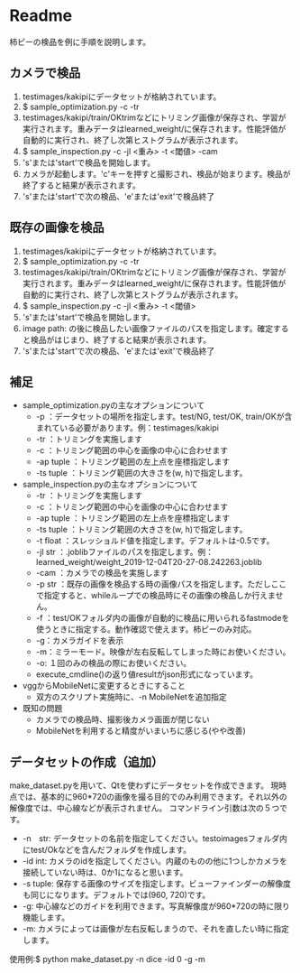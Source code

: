 # Readme

柿ピーの検品を例に手順を説明します。

## カメラで検品
1. testimages/kakipiにデータセットが格納されています。
2. $ sample_optimization.py -c -tr
3. testimages/kakipi/train/OKtrimなどにトリミング画像が保存され、学習が実行されます。重みデータはlearned_weight/に保存されます。性能評価が自動的に実行され、終了し次第ヒストグラムが表示されます。
4. $ sample_inspection.py -c -jl <重み> -t <閾値> -cam
5. 's'または'start'で検品を開始します。
6. カメラが起動します。'c'キーを押すと撮影され、検品が始まります。検品が終了すると結果が表示されます。
7. 's'または'start'で次の検品、'e'または'exit'で検品終了

## 既存の画像を検品
1. testimages/kakipiにデータセットが格納されています。
2. $ sample_optimization.py -c -tr
3. testimages/kakipi/train/OKtrimなどにトリミング画像が保存され、学習が実行されます。重みデータはlearned_weight/に保存されます。性能評価が自動的に実行され、終了し次第ヒストグラムが表示されます。
4. $ sample_inspection.py -c -jl <重み> -t <閾値>
5. 's'または'start'で検品を開始します。
6. image path: の後に検品したい画像ファイルのパスを指定します。確定すると検品がはじまり、終了すると結果が表示されます。
7. 's'または'start'で次の検品、'e'または'exit'で検品終了

## 補足
- sample_optimization.pyの主なオプションについて
    - -p ：データセットの場所を指定します。test/NG, test/OK, train/OKが含まれている必要があります。例：testimages/kakipi
	- -tr ：トリミングを実施します  
	- -c ：トリミング範囲の中心を画像の中心に合わせます
	- -ap tuple ：トリミング範囲の左上点を座標指定します
	- -ts tuple ：トリミング範囲の大きさを(w, h)で指定します。
- sample_inspection.pyの主なオプションについて
	- -tr ：トリミングを実施します
	- -c ：トリミング範囲の中心を画像の中心に合わせます
	- -ap tuple ：トリミング範囲の左上点を座標指定します
	- -ts tuple ：トリミング範囲の大きさを(w, h)で指定します。
	- -t float ：スレッショルド値を指定します。デフォルトは-0.5です。
	- -jl str ：.joblibファイルのパスを指定します。例：learned_weight/weight_2019-12-04T20-27-08.242263.joblib
	- -cam ：カメラでの検品を実施します
	- -p str ：既存の画像を検品する時の画像パスを指定します。ただしここで指定すると、whileループでの検品時にその画像の検品しか行えません。
	- -f ：test/OKフォルダ内の画像が自動的に検品に用いられるfastmodeを使うときに指定する。動作確認で使えます。柿ピーのみ対応。
	- -g：カメラガイドを表示
	- -m：ミラーモード。映像が左右反転してしまった時にお使いください。
	- -o: １回のみの検品の際にお使いください。
	- execute_cmdline()の返り値resultがjson形式になっています。
- vggからMobileNetに変更するときにすること
	- 双方のスクリプト実施時に、-n MobileNetを追加指定
- 既知の問題
	- カメラでの検品時、撮影後カメラ画面が閉じない
	- MobileNetを利用すると精度がいまいちに感じる(やや改善)

## データセットの作成（追加）
make_dataset.pyを用いて、Qtを使わずにデータセットを作成できます。
現時点では、基本的に960*720の画像を撮る目的でのみ利用できます。それ以外の解像度では、中心線などが表示されません。
コマンドライン引数は次の５つです。
* -n　str: データセットの名前を指定してください。testoimagesフォルダ内にtest/Okなどを含んだフォルダを作成します。
* -id int: カメラのidを指定してください。内蔵のものの他に1つしかカメラを接続していない時は、0か1になると思います。
* -s tuple: 保存する画像のサイズを指定します。ビューファインダーの解像度も同じになります。デフォルトでは(960, 720)です。
* -g: 中心線などのガイドを利用できます。写真解像度が960*720の時に限り機能します。
* -m: カメラによっては画像が左右反転しまうので、それを直したい時に指定します。

使用例:$ python make_dataset.py -n dice -id 0 -g -m


